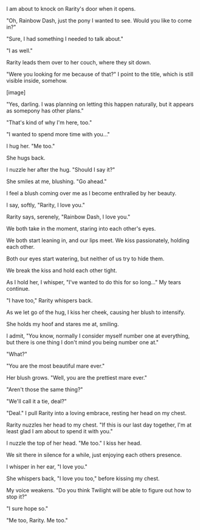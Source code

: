 I am about to knock on Rarity's door when it opens.

"Oh, Rainbow Dash, just the pony I wanted to see. Would you like to come in?"

"Sure, I had something I needed to talk about."

"I as well."

Rarity leads them over to her couch, where they sit down.

"Were you looking for me because of that?" I point to the title, which is still visible inside, somehow.

\[image\]

"Yes, darling. I was planning on letting this happen naturally, but it appears as somepony has other plans."

"That's kind of why I'm here, too."

"I wanted to spend more time with you…"

I hug her. "Me too."

She hugs back.

I nuzzle her after the hug. "Should I say it?"

She smiles at me, blushing. "Go ahead."

I feel a blush coming over me as I become enthralled by her beauty.

I say, softly, "Rarity, I love you."

Rarity says, serenely, "Rainbow Dash, I love you."

We both take in the moment, staring into each other's eyes.

We both start leaning in, and our lips meet. We kiss passionately, holding each other.

Both our eyes start watering, but neither of us try to hide them.

We break the kiss and hold each other tight.

As I hold her, I whisper, "I've wanted to do this for so long…" My tears continue.

"I have too," Rarity whispers back.

As we let go of the hug, I kiss her cheek, causing her blush to intensify.

She holds my hoof and stares me at, smiling.

I admit, "You know, normally I consider myself number one at everything, but there is one thing I don't mind you being number one at."

"What?"

"You are the most beautiful mare ever."

Her blush grows. "Well, you are the prettiest mare ever."

"Aren't those the same thing?"

"We'll call it a tie, deal?"

"Deal." I pull Rarity into a loving embrace, resting her head on my chest.

Rarity nuzzles her head to my chest. "If this is our last day together, I'm at least glad I am about to spend it with you."

I nuzzle the top of her head. "Me too." I kiss her head.

We sit there in silence for a while, just enjoying each others presence.

I whisper in her ear, "I love you."

She whispers back, "I love you too," before kissing my chest.

My voice weakens. "Do you think Twilight will be able to figure out how to stop it?"

"I sure hope so."

"Me too, Rarity. Me too."
